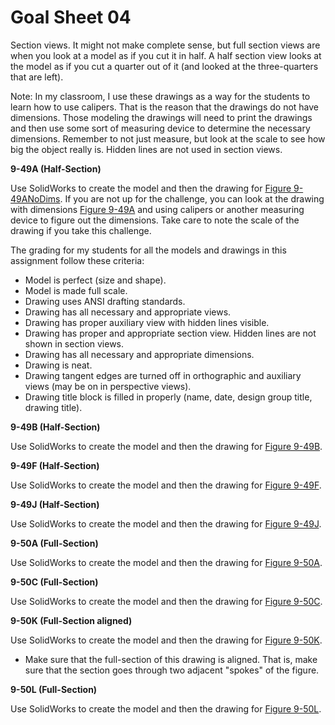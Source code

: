 # Goal Sheet 04

Section views.  It might not make complete sense, but full section views are when you look at a model as if you cut it in half.  A half section view looks at the model as if you cut a quarter out of it (and looked at the three-quarters that are left).

Note: In my classroom, I use these drawings as a way for the students to learn how to use calipers.  That is the reason that the drawings do not have dimensions.  Those modeling the drawings will need to print the drawings and then use some sort of measuring device to determine the necessary dimensions.  Remember to not just measure, but look at the scale to see how big the object really is.  Hidden lines are not used in section views.

**9-49A (Half-Section)**

Use SolidWorks to create the model and then the drawing for <a href="https://github.com/MichaelTMiyoshi/DesignWithMiyoshi/blob/master/images/9-49ANoDims.pdf">Figure 9-49ANoDims</a>.  If you are not up for the challenge, you can look at the drawing with dimensions <a href="https://github.com/MichaelTMiyoshi/DesignWithMiyoshi/blob/master/images/9-49A.pdf">Figure 9-49A</a> and using calipers or another measuring device to figure out the dimensions.  Take care to note the scale of the drawing if you take this challenge.

The grading for my students for all the models and drawings in this assignment follow these criteria:

* Model is perfect (size and shape).
* Model is made full scale.
* Drawing uses ANSI drafting standards.
* Drawing has all necessary and appropriate views.
* Drawing has proper auxiliary view with hidden lines visible.
* Drawing has proper and appropriate section view.  Hidden lines are not shown in section views.
* Drawing has all necessary and appropriate dimensions.
* Drawing is neat.
* Drawing tangent edges are turned off in orthographic and auxiliary views (may be on in perspective views).
* Drawing title block is filled in properly (name, date, design group title, drawing title).

**9-49B (Half-Section)**

Use SolidWorks to create the model and then the drawing for <a href="https://github.com/MichaelTMiyoshi/DesignWithMiyoshi/blob/master/images/9-49B.pdf">Figure 9-49B</a>.

**9-49F (Half-Section)**

Use SolidWorks to create the model and then the drawing for <a href="https://github.com/MichaelTMiyoshi/DesignWithMiyoshi/blob/master/images/9-49F.pdf">Figure 9-49F</a>.

**9-49J (Half-Section)**

Use SolidWorks to create the model and then the drawing for <a href="https://github.com/MichaelTMiyoshi/DesignWithMiyoshi/blob/master/images/9-49J.pdf">Figure 9-49J</a>.

**9-50A (Full-Section)**

Use SolidWorks to create the model and then the drawing for <a href="https://github.com/MichaelTMiyoshi/DesignWithMiyoshi/blob/master/images/9-50A.pdf">Figure 9-50A</a>.

**9-50C (Full-Section)**

Use SolidWorks to create the model and then the drawing for <a href="https://github.com/MichaelTMiyoshi/DesignWithMiyoshi/blob/master/images/9-50C.pdf">Figure 9-50C</a>.

**9-50K (Full-Section aligned)**

Use SolidWorks to create the model and then the drawing for <a href="https://github.com/MichaelTMiyoshi/DesignWithMiyoshi/blob/master/images/9-50K.pdf">Figure 9-50K</a>.

* Make sure that the full-section of this drawing is aligned.  That is, make sure that the section goes through two adjacent "spokes" of the figure.

**9-50L (Full-Section)**

Use SolidWorks to create the model and then the drawing for <a href="https://github.com/MichaelTMiyoshi/DesignWithMiyoshi/blob/master/images/9-50L.pdf">Figure 9-50L</a>.
